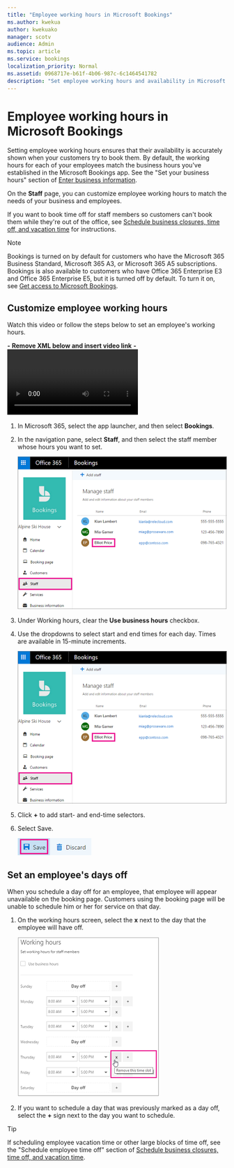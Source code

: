 ```yaml
---
title: "Employee working hours in Microsoft Bookings"
ms.author: kwekua
author: kwekuako
manager: scotv
audience: Admin
ms.topic: article
ms.service: bookings
localization_priority: Normal
ms.assetid: 0968717e-b61f-4b06-987c-6c1464541782
description: "Set employee working hours and availability in Microsoft Bookings."
---
```


# Employee working hours in Microsoft Bookings

Setting employee working hours ensures that their availability is accurately shown when your customers try to book them. By default, the working hours for each of your employees match the business hours you've established in the Microsoft Bookings app. See the "Set your business hours" section of [Enter business information](enter-business-information.md#set-your-business-hours).

On the **Staff** page, you can customize employee working hours to match the needs of your business and employees.

If you want to book time off for staff members so customers can't book them while they're out of the office, see [Schedule business closures, time off, and vacation time](schedule-closures-time-off-vacation.md) for instructions.

> [!NOTE]
> Bookings is turned on by default for customers who have the Microsoft 365 Business Standard, Microsoft 365 A3, or Microsoft 365 A5 subscriptions. Bookings is also available to customers who have Office 365 Enterprise E3 and Office 365 Enterprise E5, but it is turned off by default. To turn it on, see [Get access to Microsoft Bookings](get-access.md).

## Customize employee working hours

Watch this video or follow the steps below to set an employee's working hours.

**-**
**Remove XML below and insert video link**
**-**
<mediaLink>
	<image xlink:href="4873755a-8b1e-497e-bc54-101d1e75d3e7" />
	<video videoid="RWuXUq" channel="ALTENUS_MS_OFFICE" videotype="single" player="ocvideo" />
</mediaLink>

1. In Microsoft 365, select the app launcher, and then select **Bookings**.

1. In the navigation pane, select **Staff**, and then select the staff member whose hours you want to set.

   ![Image of Bookings staff screen with name highlighted](../media/bookings-staff-name-highlight.png)

1. Under Working hours, clear the **Use business hours** checkbox.

1. Use the dropdowns to select start and end times for each day. Times are available in 15-minute increments.

   ![Image of Bookings working hours screen](../media/bookings-staff-name-highlight.png)

1. Click **+** to add start- and end-time selectors.

1. Select Save.

   ![Image of save button](../media/bookings-save-button.png)

## Set an employee's days off

When you schedule a day off for an employee, that employee will appear unavailable on the booking page. Customers using the booking page will be unable to schedule him or her for service on that day.

1. On the working hours screen, select the **x** next to the day that the employee will have off.

   ![Image of Bookings staff working hours screen with mouse over x button](../media/bookings-staff-time-off.png)

1. If you want to schedule a day that was previously marked as a day off, select the **+** sign next to the day you want to schedule.

> [!TIP]
> If scheduling employee vacation time or other large blocks of time off, see the "Schedule employee time off" section of [Schedule business closures, time off, and vacation time](schedule-closures-time-off-vacation.md#schedule-employee-time-off).
